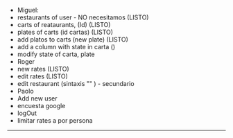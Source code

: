 - Miguel:
 - restaurants of user - NO necesitamos (LISTO)
 - carts of reataurants, (Id)   (LISTO)
 - plates of carts (id cartas)  (LISTO)
 - add platos to carts (new plate) (LISTO)
 - add a column  with state in carta ()
 - modify state of carta, plate
- Roger
 - new rates (LISTO)
 - edit rates (LISTO)
 - edit restaurant (sintaxis "" ) - secundario
- Paolo
 - Add new user 
 - encuesta google
 - logOut
 - limitar rates a  por persona
-----------------------------------------

